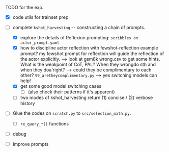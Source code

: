 TODO for the exp.
- [x] code utils for trainset prep
- [ ] complete `kshot_harvesting` -- constructing a chain of prompts.
    - [x] explore the details of Reflexion prompting: `scribbles on actor_prompt.yaml`
    - [x] how to discipline actor reflection with fewshot-reflection example prompt? my fewshot prompt for reflection will guide the reflection of the actor explicitly. --> look at gsm8k wrong.csv to get some hints. What is the weakpoint of CoT, PAL? When they wrongdo sth and when they doa'right? --> could they be complimentary to each other? `99_aretheycomplimentary.py` --> yes switching models can help!
    - [x] get some good model switching cases 
        - [ ] (also check their patterns if it's apparent)
    - [ ] two modes of kshot_harvesting return (1) concise / (2) verbose history
- [ ] Glue the codes on `scratch.py` to `src/selection_math.py`.
    - [ ] `re_query_*()` functions
- [ ] debug
- [ ] improve prompts


